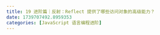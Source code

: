 ```yaml
---
title: 19 进阶篇｜反射：Reflect 提供了哪些访问对象的高级能力？
date: 1739707492.8959353
categories: [JavaScript 语言编程进阶]
---
```

